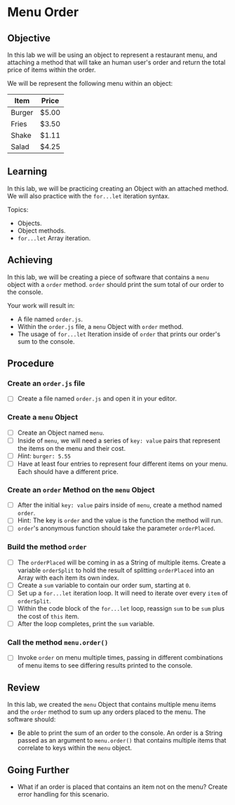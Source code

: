 # Menu Order

## Objective

In this lab we will be using an object to represent a restaurant menu, and attaching a method that will take an human user's order and return the total price of items within the order.

We will be represent the following menu within an object:

| Item   | Price |
|--------|-------|
| Burger | $5.00 |
| Fries  | $3.50 |
| Shake  | $1.11 |
| Salad  | $4.25 |

## Learning

In this lab, we will be practicing creating an Object with an attached method. We will also practice with the `for...let` iteration syntax.

Topics:

- Objects.
- Object methods.
- `for...let` Array iteration.

## Achieving

In this lab, we will be creating a piece of software that contains a `menu` object with a `order` method. `order` should print the sum total of our order to the console.

Your work will result in:

- A file named `order.js`.
- Within the `order.js` file, a `menu` Object with `order` method.
- The usage of `for...let` Iteration inside of `order` that prints our order's sum to the console.

## Procedure

### Create an `order.js` file

- [ ] Create a file named `order.js` and open it in your editor.

### Create a `menu` Object

- [ ] Create an Object named `menu`.
- [ ] Inside of `menu`, we will need a series of `key: value` pairs that represent the items on the menu and their cost.
- [ ] _Hint:_ `burger: 5.55`
- [ ] Have at least four entries to represent four different items on your menu. Each should have a different price.

### Create an `order` Method on the `menu` Object

- [ ] After the initial `key: value` pairs inside of `menu`, create a method named `order`.
- [ ] Hint: The key is `order` and the value is the function the method will run.
- [ ] `order`'s anonymous function should take the parameter `orderPlaced`.

### Build the method `order`

- [ ] The `orderPlaced` will be coming in as a String of multiple items. Create a variable `orderSplit` to hold the result of splitting `orderPlaced` into an Array with each item its own index.
- [ ] Create a `sum` variable to contain our order sum, starting at `0`.
- [ ] Set up a `for...let` iteration loop. It will need to iterate over every `item` of `orderSplit`.
- [ ] Within the code block of the `for...let` loop, reassign `sum` to be `sum` plus the cost of `this` item.
- [ ] After the loop completes, print the `sum` variable.

### Call the method `menu.order()`

- [ ] Invoke `order` on menu multiple times, passing in different combinations of menu items to see differing results printed to the console.

## Review

In this lab, we created the `menu` Object that contains multiple menu items and the `order` method to sum up any orders placed to the menu. The software should:

- Be able to print the sum of an order to the console. An order is a String passed as an argument to `menu.order()` that contains multiple items that correlate to keys within the `menu` object.

## Going Further

- What if an order is placed that contains an item not on the menu? Create error handling for this scenario.
